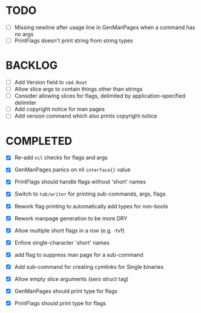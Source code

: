 # TODO

 - [ ] Missing newline after usage line in GenManPages when a command has no args
 - [ ] PrintFlags doesn't print string from string types

# BACKLOG

 - [ ] Add Version field to `cmd.Root`
 - [ ] Allow slice args to contain things other than strings
 - [ ] Consider allowing slices for flags, delimited by application-specified delimiter
 - [ ] Add copyright notice for man pages
 - [ ] Add version command which also prints copyright notice

# COMPLETED

 - [x] Re-add `nil` checks for flags and args
 - [x] GenManPages panics on nil `interface{}` value
 - [x] PrintFlags should handle flags without 'short' names
 - [x] Switch to `tab/writer` for printing sub-commands, args, flags
 - [x] Rework flag printing to automatically add types for non-bools
 - [x] Rework manpage generation to be more DRY
 - [x] Allow multiple short flags in a row (e.g. -tvf)
 - [x] Enfore single-character 'short' names
 - [x] add flag to suppress man page for a sub-command
 - [x] Add sub-command for creating cymlinks for Single binaries
 - [x] Allow empty slice arguments (sero struct tag)
 - [x] GenManPages should print type for flags
 - [x] PrintFlags should print type for flags

